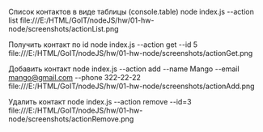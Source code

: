 Список контактов в виде таблицы (console.table)
node index.js --action list file:///E:/HTML/GoIT/nodeJS/hw/01-hw-node/screenshots/actionList.png

Получить контакт по id
node index.js --action get --id 5 file:///E:/HTML/GoIT/nodeJS/hw/01-hw-node/screenshots/actionGet.png

Добавить контакт
node index.js --action add --name Mango --email mango@gmail.com --phone 322-22-22 file:///E:/HTML/GoIT/nodeJS/hw/01-hw-node/screenshots/actionAdd.png

Удалить контакт
node index.js --action remove --id=3 file:///E:/HTML/GoIT/nodeJS/hw/01-hw-node/screenshots/actionRemove.png
